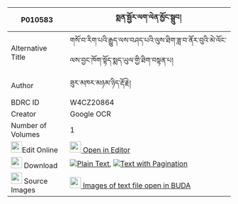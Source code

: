 |P010583|སྨན་སྦྱོར་ལག་ལེན་མྱོང་སྒྲུབ། 
| --- | --- 
|Alternative Title |གསོ་བ་རིག་པའི་རྒྱུད་ལས་བཤད་པའི་ལུས་ཐིག་ཟླ་བ་ནོར་བུའི་མེ་ལོང་ལས་བྱང་ཁོག་སྟོད་སྨད་ཡུལ་གྱི་ཐིག་བསྟན་པ།
|Author| ཟུར་མཁར་མཉམ་ཉིད་རྡོ་རྗེ།
|BDRC ID | W4CZ20864
|Creator | Google OCR
|Number of Volumes| 1
|<img width="25" src="https://img.icons8.com/color/25/000000/edit-property.png">Edit Online| [<img width="25" src="https://avatars.githubusercontent.com/u/45091458?s=200&v=4"> Open in Editor](http://editor.openpecha.org/P010583)
|<img width="25" src="https://img.icons8.com/fluent/48/000000/download-2.png"/>  Download | [![](https://img.icons8.com/color/20/000000/txt.png)Plain Text](https://github.com/Openpecha/P010583/releases/download/v1/menjor_laklen_nyong_drub_plain_P010583.zip), [![](https://img.icons8.com/color/20/000000/txt.png)Text with Pagination](https://github.com/Openpecha/P010583/releases/download/v1/menjor_laklen_nyong_drub_pages_P010583.zip)
|<img width="25" src="https://img.icons8.com/plasticine/100/000000/pictures-folder.png"/>  Source Images | [<img width="25" src="https://library.bdrc.io/icons/BUDA-small.svg"> Images of text file open in BUDA](https://library.bdrc.io/show/bdr:W4CZ20864)